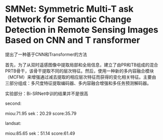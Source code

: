 # SMNet: Symmetric Multi-T ask Network for Semantic Change Detection in Remote Sensing Images Based on CNN and T ransformer

提出了一种基于CNN和Transformer的方法

首先，为了从双时遥感图像中提取局部和全局信息，建立了由PR和TB组成的混合PRTB骨干，该骨干提取不同的层次特征。然后，使用一种新的多内容融合模块（MCFM）来增强通过减去提取的相应层次特征而获得的变化相关特征。主要由三部分组成：多尺度特征提取编码器、多内容融合增强和多任务预测解码器。

实验部分：Bi-SRNet中训的结果并不是很高

second: 

miou:71.95 sek：20.29 score:35.79

landsat:

miou:85.65 sek：51.14 score:61.49 
